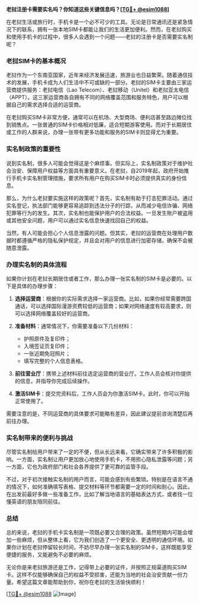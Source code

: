 **老挝注册卡需要实名吗？你知道这些关键信息吗？[[TG💪+ @esim1088](https://t.me/s/esim1088)]**

在老挝生活或旅行时，手机卡是一个必不可少的工具。无论是日常通讯还是紧急情况下的联系，拥有一张本地SIM卡都能让我们的生活更加便利。然而，在老挝购买和使用手机卡的过程中，很多人会遇到一个问题——老挝的注册卡是否需要实名制呢？

### 老挝SIM卡的基本概况

老挝作为一个东南亚国家，近年来经济发展迅速，旅游业也日益繁荣。随着通信技术的发展，手机卡成为人们生活中不可或缺的一部分。老挝的SIM卡主要由三家运营商提供服务：老挝电信（Lao Telecom）、老挝移动（Unitel）和老挝亚太电信（APPT）。这三家运营商各自拥有不同的网络覆盖范围和服务特色，用户可以根据自己的需求选择合适的运营商。

在老挝购买SIM卡非常方便，通常可以在机场、大型商场、便利店甚至路边摊位找到销售点。一张普通的SIM卡价格相对低廉，适合短期游客使用。而对于长期居住或工作的人群来说，办理一张带有更多功能和服务的SIM卡则显得尤为重要。

### 实名制政策的重要性

说到实名制，很多人可能会觉得这是个麻烦事。但实际上，实名制政策对于维护社会治安、保障用户权益等方面具有重要意义。在老挝，自2019年起，政府开始推行手机卡实名制管理措施，要求所有用户在购买SIM卡时必须提供真实的身份信息。

那么，为什么老挝要实施这样的政策呢？首先，实名制有助于打击犯罪活动。通过实名登记，执法部门能够更容易追踪到违法分子的行踪，从而减少电信诈骗、网络犯罪等行为的发生。其次，实名制也能保护用户的合法权益。一旦发生账户被盗用或其他安全问题，用户可以通过实名信息快速找回自己的权益。

当然，有人可能会担心个人信息泄露的问题。但其实，老挝的运营商在处理用户数据时都遵循严格的隐私保护规定，并且会对用户的信息进行加密存储，确保不会被随意泄露。

### 办理实名制的具体流程

如果你计划在老挝长期居住或者工作，那么办理一张实名制的SIM卡是必要的。以下是具体的办理步骤：

1. **选择运营商**：根据你的实际需求选择一家运营商。比如，如果你经常需要跨国通话，可以选择国际漫游资费较低的运营商；如果对网络速度有较高要求，则可以选择网络覆盖较好的运营商。
   
2. **准备材料**：通常情况下，你需要准备以下几份材料：
   - 护照原件及复印件；
   - 入境签证页复印件；
   - 一张近期免冠照片；
   - 填写完整的个人信息表格。

3. **前往营业厅**：携带上述材料前往选定运营商的营业厅。工作人员会核对你提供的信息，并指导你完成后续操作。

4. **激活SIM卡**：提交完资料后，工作人员会为你激活SIM卡。此时，你可以开始正常使用了。

需要注意的是，不同运营商的具体要求可能略有差异，因此建议提前咨询清楚后再前往办理。

### 实名制带来的便利与挑战

尽管实名制给用户带来了一定的不便，但从长远来看，它确实带来了许多积极的影响。一方面，实名制让用户更加放心地使用手机卡，不用担心隐私泄露等问题；另一方面，它也为政府部门和社会各界提供了更可靠的监管手段。

不过，对于初次接触实名制的用户而言，可能会感到有些繁琐。特别是在语言不通的情况下，如何准确填写表格、提交材料等环节都需要一定的时间和耐心。因此，在出发前最好多做一些准备工作，比如了解当地语言的基础表达方式，或者找一位懂英语的朋友陪同前往。

### 总结

总的来说，老挝的手机卡实名制是一项既必要又合理的政策。虽然短期内可能会增加一些麻烦，但从整体上看，它为我们创造了一个更安全、更透明的通信环境。如果你计划在老挝停留较长时间，不妨尽早办理一张实名制的SIM卡，这样既能享受便捷的服务，又能避免不必要的麻烦。

无论你是来老挝旅游还是工作，记得带上必要的证件，并按照正规渠道购买SIM卡。这样不仅能够确保自己的权益不受损害，还能为当地的社会治安贡献一份力量。希望这篇文章能帮助到你，祝你在老挝的生活愉快顺利！

[[TG💪+ @esim1088](https://t.me/s/esim1088) ![Image](https://i.postimg.cc/4NQfJmqS/Snipaste-2025-05-13-00-14-12.png)]